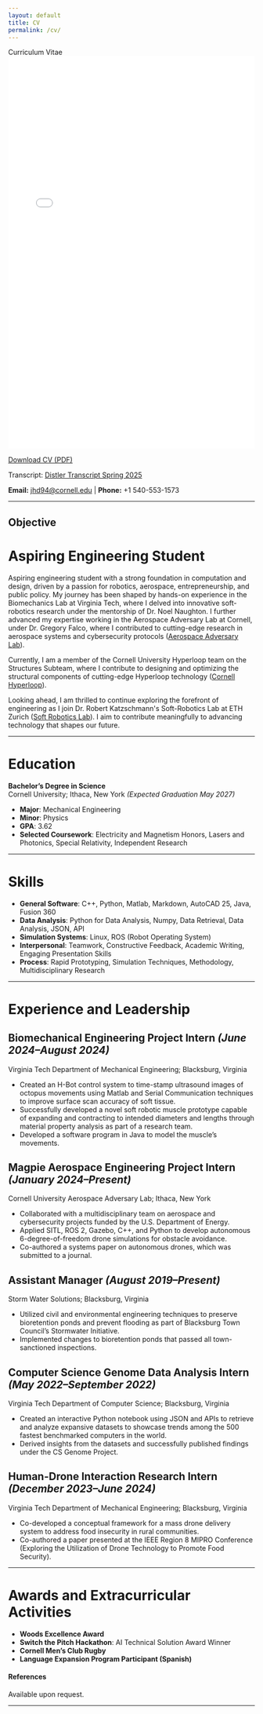 ```yaml
---
layout: default
title: CV
permalink: /cv/
---
```


<div class="section-title" data-aos="fade-right">Curriculum Vitae</div>
<div class="card shadow-sm mb-4" data-aos="fade-up">
  <div class="card-body">
    <embed src="{{ "/assets/CV.pdf" | relative_url }}" type="application/pdf" width="100%" height="800px" />
    <p class="mt-3"><a href="{{ "/assets/CV.pdf" | relative_url }}" class="btn btn-primary">Download CV (PDF)</a></p>
  </div>
</div>

Transcript:
[Distler Transcript Spring 2025](https://github.com/user-attachments/files/19951280/Jonathan_Distler_Transcript_25.pdf)



**Email:** [jhd94@cornell.edu](mailto:netID@cornell.edu) | **Phone:** +1 540-553-1573

---

## Objective

# Aspiring Engineering Student

Aspiring engineering student with a strong foundation in computation and design, driven by a passion for robotics, aerospace, entrepreneurship, and public policy. My journey has been shaped by hands-on experience in the Biomechanics Lab at Virginia Tech, where I delved into innovative soft-robotics research under the mentorship of Dr. Noel Naughton. I further advanced my expertise working in the Aerospace Adversary Lab at Cornell, under Dr. Gregory Falco, where I contributed to cutting-edge research in aerospace systems and cybersecurity protocols ([Aerospace Adversary Lab](https://aerospaceadversary.org/)).

Currently, I am a member of the Cornell University Hyperloop team on the Structures Subteam, where I contribute to designing and optimizing the structural components of cutting-edge Hyperloop technology ([Cornell Hyperloop](https://www.cornellhyperloop.com/)).

Looking ahead, I am thrilled to continue exploring the forefront of engineering as I join Dr. Robert Katzschmann's Soft-Robotics Lab at ETH Zurich ([Soft Robotics Lab](https://srl.ethz.ch/)). I aim to contribute meaningfully to advancing technology that shapes our future.


---

# Education  
**Bachelor’s Degree in Science**  
Cornell University; Ithaca, New York *(Expected Graduation May 2027)*  
- **Major**: Mechanical Engineering  
- **Minor**: Physics  
- **GPA**: 3.62
- **Selected Coursework**: Electricity and Magnetism Honors, Lasers and Photonics, Special Relativity, Independent Research

---

# Skills  
- **General Software**: C++, Python, Matlab, Markdown, AutoCAD 25, Java, Fusion 360  
- **Data Analysis**: Python for Data Analysis, Numpy, Data Retrieval, Data Analysis, JSON, API  
- **Simulation Systems**: Linux, ROS (Robot Operating System)  
- **Interpersonal**: Teamwork, Constructive Feedback, Academic Writing, Engaging Presentation Skills  
- **Process**: Rapid Prototyping, Simulation Techniques, Methodology, Multidisciplinary Research  

---

# Experience and Leadership  

## Biomechanical Engineering Project Intern *(June 2024–August 2024)*  
Virginia Tech Department of Mechanical Engineering; Blacksburg, Virginia  
- Created an H-Bot control system to time-stamp ultrasound images of octopus movements using Matlab and Serial Communication techniques to improve surface scan accuracy of soft tissue.  
- Successfully developed a novel soft robotic muscle prototype capable of expanding and contracting to intended diameters and lengths through material property analysis as part of a research team.  
- Developed a software program in Java to model the muscle’s movements.  

## Magpie Aerospace Engineering Project Intern *(January 2024–Present)*  
Cornell University Aerospace Adversary Lab; Ithaca, New York  
- Collaborated with a multidisciplinary team on aerospace and cybersecurity projects funded by the U.S. Department of Energy.  
- Applied SITL, ROS 2, Gazebo, C++, and Python to develop autonomous 6-degree-of-freedom drone simulations for obstacle avoidance.  
- Co-authored a systems paper on autonomous drones, which was submitted to a journal.  

## Assistant Manager *(August 2019–Present)*  
Storm Water Solutions; Blacksburg, Virginia  
- Utilized civil and environmental engineering techniques to preserve bioretention ponds and prevent flooding as part of Blacksburg Town Council’s Stormwater Initiative.  
- Implemented changes to bioretention ponds that passed all town-sanctioned inspections.  

## Computer Science Genome Data Analysis Intern *(May 2022–September 2022)*  
Virginia Tech Department of Computer Science; Blacksburg, Virginia  
- Created an interactive Python notebook using JSON and APIs to retrieve and analyze expansive datasets to showcase trends among the 500 fastest benchmarked computers in the world.  
- Derived insights from the datasets and successfully published findings under the CS Genome Project.  

## Human-Drone Interaction Research Intern *(December 2023–June 2024)*  
Virginia Tech Department of Mechanical Engineering; Blacksburg, Virginia  
- Co-developed a conceptual framework for a mass drone delivery system to address food insecurity in rural communities.  
- Co-authored a paper presented at the IEEE Region 8 MIPRO Conference (Exploring the Utilization of Drone Technology to Promote Food Security).  

---

# Awards and Extracurricular Activities  
- **Woods Excellence Award**  
- **Switch the Pitch Hackathon**: AI Technical Solution Award Winner  
- **Cornell Men’s Club Rugby**  
- **Language Expansion Program Participant (Spanish)**  


#### References
Available upon request.

---

